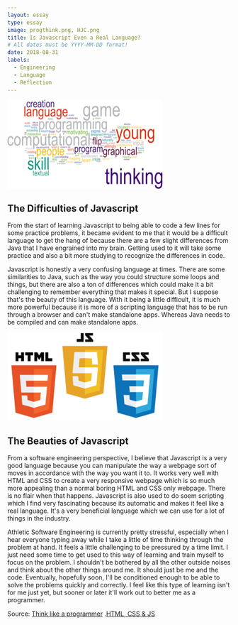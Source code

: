 ```yaml
---
layout: essay
type: essay
image: progthink.png, HJC.png
title: Is Javascript Even a Real Language?
# All dates must be YYYY-MM-DD format!
date: 2018-08-31
labels:
  - Engineering
  - Language
  - Reflection
---
```


<img class="ui image" src="../images/progthink.png" height="200" width="350">
 
<h2>The Difficulties of Javascript</h2>
  From the start of learning Javascript to being able to code a few lines for some practice problems, it became evident to me that it would be a difficult language to get the hang of because there are a few slight differences from Java that I have engrained into my brain. Getting used to it will take some practice and also a bit more studying to recognize the differences in code.
  
  Javascript is honestly a very confusing language at times. There are some similarities to Java, such as the way you could structure some loops and things, but there are also a ton of differences which could make it a bit challenging to remember everything that makes it special. But I suppose that's the beauty of this language. With it being a little difficult, it is much more powerful because it is more of a scripting language that has to be run through a browser and can't make standalone apps. Whereas Java needs to be compiled and can make standalone apps. 
  
<img class="ui image" src="../images/HJC.png" height="200" width="350">
  
<h2>The Beauties of Javascript</h2>

  From a software engineering perspective, I believe that Javascript is a very good language because you can manipulate the way a webpage sort of moves in accordance with the way you want it to. It works very well with HTML and CSS to create a very responsive webpage which is so much more appealing than a normal boring HTML and CSS only webpage. There is no flair when that happens. Javascript is also used to do soem scripting which I find very fascinating because its automatic and makes it feel like a real language. It's a very beneficial language which we can use for a lot of things in the industry.
  
  Athletic Software Engineering is currently pretty stressful, especially when I hear everyone typing away while I take a little of time thinking through the problem at hand. It feels a little challenging to be pressured by a time limit. I just need some time to get used to this way of learning and train myself to focus on the problem. I shouldn't be bothered by all the other outside noises and think about the other things around me. It should just be me and the code. Eventually, hopefully soon, I'll be conditioned enough to be able to solve the problems quickly and correctly. I feel like this type of learning isn't for me just yet, but sooner or later it'll work out to better me as a programmer.
  
Source: <a href="http://www.researchperspectives.org/rcuk/DA05DD38-73C3-43D7-A63F-EB3FABBE537B_Flip--A-Concurrent-Bi-modal-Programming-Language-For-Computational-Thinking"><i class="large github icon"></i>Think like a programmer</a> 
        .<a href="https://medium.com/level-up-web/amazingly-useful-html-css-and-javascript-tools-and-libraries-d73b10fbae29"><i class="large github icon"></i>HTML, CSS & JS</a>
